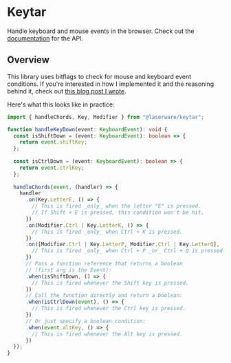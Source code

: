 # Keytar

Handle keyboard and mouse events in the browser.
Check out the [documentation](https://laserware.github.io/keytar/) for the API.

## Overview

This library uses bitflags to check for mouse and keyboard event conditions.
If you're interested in how I implemented it and the reasoning behind it, check out [this blog post I wrote](https://mikerourke.dev/blog/bitwisdom-keyboard-shortcuts/).

Here's what this looks like in practice:

```ts
import { handleChords, Key, Modifier } from "@laserware/keytar";

function handleKeyDown(event: KeyboardEvent): void {
  const isShiftDown = (event: KeyboardEvent): boolean => {
    return event.shiftKey;
  };
  
  const isCtrlDown = (event: KeyboardEvent): boolean => {
    return event.ctrlKey;
  };
  
  handleChords(event, (handler) => {
    handler
      .on(Key.LetterE, () => {
        // This is fired _only_ when the letter "E" is pressed.
        // If Shift + E is pressed, this condition won't be hit.
      })
      .on(Modifier.Ctrl | Key.LetterK, () => {
        // This is fired _only_ when Ctrl + K is pressed.
      })
      .on([Modifier.Ctrl | Key.LetterP, Modifier.Ctrl | Key.LetterQ], () => {
        // This is fired _only_ when Ctrl + P _or_ Ctrl + Q is pressed.
      })
      // Pass a function reference that returns a boolean
      // (first arg is the Event):
      .when(isShiftDown, () => {
        // This is fired whenever the Shift key is pressed.
      })
      // Call the function directly and return a boolean:
      .when(isCtrlDown(event), () => {
        // This is fired whenever the Ctrl key is pressed.
      })
      // Or just specify a boolean condition:
      .when(event.altKey, () => {
        // This is fired whenever the Alt key is pressed.
      })
  });
}
```
